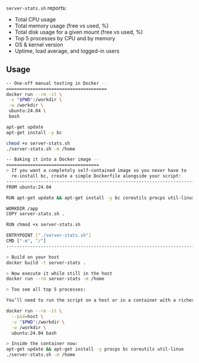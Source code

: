 `server-stats.sh` reports:
- Total CPU usage
- Total memory usage (free vs used, %)
- Total disk usage for a given mount (free vs used, %)
- Top 5 processes by CPU and by memory
- OS & kernel version
- Uptime, load average, and logged-in users

## Usage

```bash
-- One-off manual testing in Docker --
======================================
docker run --rm -it \
 -v "$PWD":/workdir \
 -w /workdir \
 ubuntu:24.04 \
 bash

apt-get update
apt-get install -y bc

chmod +x server-stats.sh          
./server-stats.sh -m /home 

-- Baking it into a Docker image --
===================================
> If you want a completely self-contained image so you never have to
  re-install bc, create a simple Dockerfile alongside your script:
-----------------------------------------------------------------------
FROM ubuntu:24.04

RUN apt-get update && apt-get install -y bc coreutils procps util-linux

WORKDIR /app
COPY server-stats.sh .

RUN chmod +x server-stats.sh

ENTRYPOINT ["./server-stats.sh"]
CMD ["-m", "/"]
-----------------------------------------------------------------------

> Build on your host
docker build -t server-stats .

> Now execute it while still in the host
docker run --rm server-stats -m /home

> Too see all top 5 processes:

You’ll need to run the script on a host or in a container with a richer PID namespace (for example, with Docker’s --pid=host) so that system daemons, background services, and any other containers’ processes show up in your ps output.

docker run --rm -it \
  --pid=host \
  -v "$PWD":/workdir \
  -w /workdir \
  ubuntu:24.04 bash

> Inside the container now:
apt-get update && apt-get install -y procps bc coreutils util-linux
./server-stats.sh -m /home
